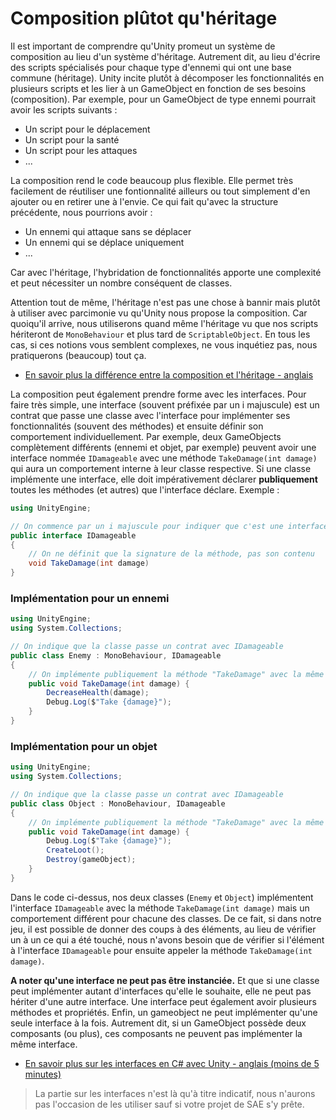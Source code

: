 # Composition plûtot qu'héritage

Il est important de comprendre qu'Unity promeut un système de composition au lieu d'un système d'héritage. Autrement dit, au lieu d'écrire des scripts spécialisés pour chaque type d'ennemi qui ont une base commune (héritage). Unity incite plutôt à décomposer les fonctionnalités en plusieurs scripts et les lier à un GameObject en fonction de ses besoins (composition). Par exemple, pour un GameObject de type ennemi pourrait avoir les scripts suivants :
- Un script pour le déplacement
- Un script pour la santé
- Un script pour les attaques
- ...

La composition rend le code beaucoup plus flexible. Elle permet très facilement de réutiliser une fontionnalité ailleurs ou tout simplement d'en ajouter ou en retirer une à l'envie. Ce qui fait qu'avec la structure précédente, nous pourrions avoir :
- Un ennemi qui attaque sans se déplacer
- Un ennemi qui se déplace uniquement
- ...

Car avec l'héritage, l'hybridation de fonctionnalités apporte une complexité et peut nécessiter un nombre conséquent de classes. 

Attention tout de même, l'héritage n'est pas une chose à bannir mais plutôt à utiliser avec parcimonie vu qu'Unity nous propose la composition. Car quoiqu'il arrive, nous utiliserons quand même l'héritage vu que nos scripts hériteront de `MonoBehaviour` et plus tard de `ScriptableObject`. En tous les cas, si ces notions vous semblent complexes, ne vous inquétiez pas, nous pratiquerons (beaucoup) tout ça.
- [En savoir plus la différence entre la composition et l'héritage - anglais](https://gamedevbeginner.com/how-to-use-script-composition-in-unity)

La composition peut également prendre forme avec les interfaces. Pour faire très simple, une interface (souvent préfixée par un i majuscule) est un contrat que passe une classe avec l'interface pour implémenter ses fonctionnalités (souvent des méthodes) et ensuite définir son comportement individuellement. Par exemple, deux GameObjects complètement différents (ennemi et objet, par exemple) peuvent avoir une interface nommée `IDamageable` avec une méthode `TakeDamage(int damage)` qui aura un comportement interne à leur classe respective. Si une classe implémente une interface, elle doit impérativement déclarer **publiquement** toutes les méthodes (et autres) que l'interface déclare. Exemple :
```c#
using UnityEngine;

// On commence par un i majuscule pour indiquer que c'est une interface
public interface IDamageable
{
    // On ne définit que la signature de la méthode, pas son contenu
    void TakeDamage(int damage)
}
```

### Implémentation pour un ennemi
```c#
using UnityEngine;
using System.Collections;

// On indique que la classe passe un contrat avec IDamageable
public class Enemy : MonoBehaviour, IDamageable
{
    // On implémente publiquement la méthode "TakeDamage" avec la même signature
    public void TakeDamage(int damage) {
        DecreaseHealth(damage);
        Debug.Log($"Take {damage}");
    }
}
```

### Implémentation pour un objet
```c#
using UnityEngine;
using System.Collections;

// On indique que la classe passe un contrat avec IDamageable
public class Object : MonoBehaviour, IDamageable
{
    // On implémente publiquement la méthode "TakeDamage" avec la même signature
    public void TakeDamage(int damage) {
        Debug.Log($"Take {damage}");
        CreateLoot();
        Destroy(gameObject);
    }
}
```

Dans le code ci-dessus, nos deux classes (`Enemy` et `Object`) implémentent l'interface `IDamageable` avec la méthode `TakeDamage(int damage)` mais un comportement différent pour chacune des classes. De ce fait, si dans notre jeu, il est possible de donner des coups à des éléments, au lieu de vérifier un à un ce qui a été touché, nous n'avons besoin que de vérifier si l'élément à l'interface `IDamageable` pour ensuite appeler la méthode `TakeDamage(int damage)`.


**A noter qu'une interface ne peut pas être instanciée.** Et que si une classe peut implémenter autant d'interfaces qu'elle le souhaite, elle ne peut pas hériter d'une autre interface. Une interface peut également avoir plusieurs méthodes et propriétés. Enfin, un gameobject ne peut implémenter qu'une seule interface à la fois. Autrement dit, si un GameObject possède deux composants (ou plus), ces composants ne peuvent pas implémenter la même interface.
- [En savoir plus sur les interfaces en C# avec Unity - anglais (moins de 5 minutes)](https://www.youtube.com/watch?v=50_qBoKGKxs)

> La partie sur les interfaces n'est là qu'à titre indicatif, nous n'aurons pas l'occasion de les utiliser sauf si votre projet de SAE s'y prête.
